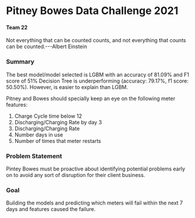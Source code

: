 # Pitney Bowes Data Challenge 2021
#### Team 22<br>
Not everything that can be counted counts, and not everything that counts can be counted.---Albert Einstein

### Summary
The best model/model selected is LGBM with an accuracy of 81.09% and F1 score of 51% Decision Tree is underperforming (accuracy: 79.17%, f1 score: 50.50%). However, is easier to explain than LGBM.

Pitney and Bowes should specially keep an eye on the following meter features:

1. Charge Cycle time below 12
2. Discharging/Charging Rate by day 3
3. Discharging/Charging Rate
4. Number days in use
5. Number of times that meter restarts

### Problem Statement
Pintey Bowes must be proactive about identifying potential problems early on to avoid any sort of disruption for their client business.
### Goal
Building the models and predicting which meters will fail within the next 7 days and features caused the failure.
